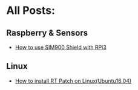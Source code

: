 # All Posts:

## Raspberry & Sensors
*   [How to use SIM900 Shield with RPi3](pages/SIM900_RPi3)


## Linux
*   [How to install RT Patch on Linux(Ubuntu16.04)](pages/UbuntuRT_patch.md)
